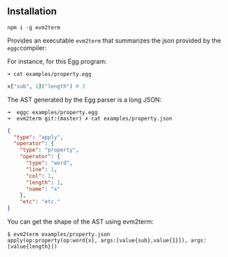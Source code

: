 
## Installation

```
npm i -g evm2term
```

Provides an executable `evm2term` that summarizes the json provided by the `eggc`compiler:

For instance, for this Egg program:

```
➜ cat examples/property.egg
```
```ruby
x["sub", 1]("length") # 3
```

The AST generated by the Egg parser  is a long JSON:
```
➜  eggc examples/property.egg       
➜  evm2term git:(master) ✗ cat examples/property.json 
```
```json
{
  "type": "apply",
  "operator": {
    "type": "property",
    "operator": {
      "type": "word",
      "line": 1,
      "col": 1,
      "length": 1,
      "name": "x"
    },
    "etc": "etc."
}
```

You can get the shape of the AST using evm2term:

```
$ evm2term examples/property.json    
apply(op:property(op:word{x}, args:[value{sub},value{1}]), args:[value{length}])
```